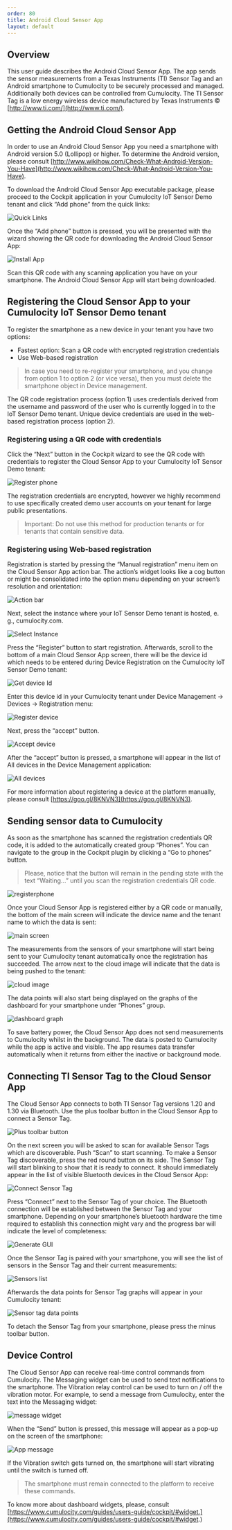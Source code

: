```yaml
---
order: 80
title: Android Cloud Sensor App
layout: default
---
```


## Overview

This user guide describes the Android Cloud Sensor App. The app sends the sensor measurements from a Texas Instruments (TI) Sensor Tag and an Android smartphone to Cumulocity to be securely processed and managed. Additionally both devices can be controlled from Cumulocity. The TI Sensor Tag is a low energy wireless device manufactured by Texas Instruments © [http://www.ti.com/](http://www.ti.com/).

## Getting the Android Cloud Sensor App

In order to use an Android Cloud Sensor App you need a smartphone with Android version 5.0 (Lollipop) or higher. To determine the Android version, please consult [http://www.wikihow.com/Check-What-Android-Version-You-Have](http://www.wikihow.com/Check-What-Android-Version-You-Have).

To download the Android Cloud Sensor App executable package, please proceed to the Cockpit application in your Cumulocity IoT Sensor Demo tenant and click “Add phone” from the quick links:

![Quick Links](/guides/users-guide/quicklinks.png)

Once the “Add phone” button is pressed, you will be presented with the wizard showing the QR code for downloading the Android Cloud Sensor App:

![Install App](/guides/users-guide/installapp.png)

Scan this QR code with any scanning application you have on your smartphone. The Android Cloud Sensor App will start being downloaded.

## Registering the Cloud Sensor App to your Cumulocity IoT Sensor Demo tenant

To register the smartphone as a new device in your tenant you have two options:

- Fastest option: Scan a QR code with encrypted registration credentials
- Use Web-based registration

> In case you need to re-register your smartphone, and you change from option 1 to option 2 (or vice versa), then you must delete the smartphone object in Device management.

The QR code registration process (option 1) uses credentials derived from the username and password of the user who is currently logged in to the IoT Sensor Demo tenant. Unique device credentials are used in the web-based registration process (option 2).

### Registering using a QR code with credentials

Click the “Next” button in the Cockpit wizard to see the QR code with credentials to register the Cloud Sensor App to your Cumulocity IoT Sensor Demo tenant:

![Register phone](/guides/users-guide/registerphone.png)

The registration credentials are encrypted, however we highly recommend to use specifically created demo user accounts on your tenant for large public presentations.

> Important: Do not use this method for production tenants or for tenants that contain sensitive data.

### Registering using Web-based registration

Registration is started by pressing the “Manual registration” menu item on the Cloud Sensor App action bar. The action’s widget looks like a cog button or might be consolidated into the option menu depending on your screen’s resolution and orientation:

![Action bar](/guides/users-guide/actionbar.png)

Next, select the instance where your IoT Sensor Demo tenant is hosted, e. g., cumulocity.com.

![Select Instance](/guides/users-guide/selectinstance.png)

Press the “Register” button to start registration. Afterwards, scroll to the bottom of a main Cloud Sensor App screen, there will be the device id which needs to be entered during Device Registration on the Cumulocity IoT Sensor Demo tenant:

![Get device Id](/guides/users-guide/getdeviceid.png)

Enter this device id in your Cumulocity tenant under Device Management -> Devices -> Registration menu:

![Register device](/guides/users-guide/registerdeviceid.png)

Next, press the “accept” button.

![Accept device](/guides/users-guide/acceptdevice.png)

After the “accept” button is pressed, a smartphone will appear in the list of All devices in the Device Management application:

![All devices](/guides/users-guide/alldevices.png)

For more information about registering a device at the platform manually, please consult [https://goo.gl/8KNVN3](https://goo.gl/8KNVN3).

## Sending sensor data to Cumulocity

As soon as the smartphone has scanned the registration credentials QR code, it is added to the automatically created group “Phones”. You can navigate to the group in the Cockpit plugin by clicking a “Go to phones” button. 

> Please, notice that the button will remain in the pending state with the text “Waiting...” until you scan the registration credentials QR code.

![registerphone](/guides/users-guide/registerphone.png)

Once your Cloud Sensor App is registered either by a QR code or manually, the bottom of the main screen will indicate the device name and the tenant name to which the data is sent:

![main screen](/guides/users-guide/mainscreen.png)

The measurements from the sensors of your smartphone will start being sent to your Cumulocity tenant automatically once the registration has succeeded. The arrow next to the cloud image will indicate that the data is being pushed to the tenant:

![cloud image](/guides/users-guide/cloudimage.png)

The data points will also start being displayed on the graphs of the dashboard for your smartphone under “Phones” group.

![dashboard graph](/guides/users-guide/dashboardgraph.png)

To save battery power, the Cloud Sensor App does not send measurements to Cumulocity whilst in the background. The data is posted to Cumulocity while the app is active and visible. The app resumes data transfer automatically when it returns from either the inactive or background mode.

## Connecting TI Sensor Tag to the Cloud Sensor App

The Cloud Sensor App connects to both TI Sensor Tag versions 1.20 and 1.30 via Bluetooth. Use the plus toolbar button in the Cloud Sensor App to connect a Sensor Tag.

![Plus toolbar button](/guides/users-guide/plustoolbarbutton.png)

On the next screen you will be asked to scan for available Sensor Tags which are discoverable. Push “Scan” to start scanning. To make a Sensor Tag discoverable, press the red round button on its side. The Sensor Tag will start blinking to show that it is ready to connect. It should immediately appear in the list of visible Bluetooth devices in the Cloud Sensor App:

![Connect Sensor Tag](/guides/users-guide/connectsensortag.png)

Press “Connect” next to the Sensor Tag of your choice. The Bluetooth connection will be established between the Sensor Tag and your smartphone. Depending on your smartphone’s bluetooth hardware the time required to establish this connection might vary and the progress bar will indicate the level of completeness:

![Generate GUI](/guides/users-guide/generategui.png)

Once the Sensor Tag is paired with your smartphone, you will see the list of sensors in the Sensor Tag and their current measurements:

![Sensors list](/guides/users-guide/sensorslist.png)

Afterwards the data points for Sensor Tag graphs will appear in your Cumulocity tenant:

![Sensor tag data points](/guides/users-guide/sensortagdatapoints.png)

To detach the Sensor Tag from your smartphone, please press the minus toolbar button.

## Device Control

The Cloud Sensor App can receive real-time control commands from Cumulocity. The Messaging widget can be used to send text notifications to the smartphone. The Vibration relay control can be used to turn on / off the vibration motor. For example, to send a message from Cumulocity, enter the text into the Messaging widget:

![message widget](/guides/users-guide/messagewidget.png)

When the “Send” button is pressed, this message will appear as a pop-up on the screen of the smartphone:

![App message](/guides/users-guide/appmessage.png)

If the Vibration switch gets turned on, the smartphone will start vibrating until the switch is turned off.

> The smartphone must remain connected to the platform to receive these commands. 

To know more about dashboard widgets, please, consult
[https://www.cumulocity.com/guides/users-guide/cockpit/#widget.](https://www.cumulocity.com/guides/users-guide/cockpit/#widget.)